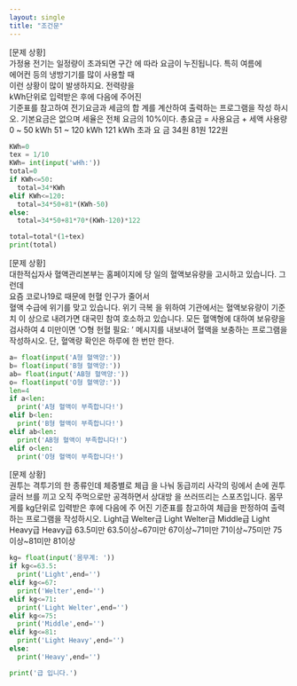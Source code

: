 ```yaml
---
layout: single
title: "조건문"
---
```


[문제 상황]  
 가정용 전기는 일정량이 초과되면 구간 
에 따라 요금이 누진됩니다. 특히 여름에  
에어컨 등의 냉방기기를 많이 사용할 때  
이런 상황이 많이 발생하지요. 전력량을  
kWh단위로 입력받은 후에 다음에 주어진  
기준표를 참고하여 전기요금과 세금의 합 
계를 계산하여 출력하는 프로그램을 작성 
하시오. 기본요금은 없으며 세율은 전체 요금의 10%이다. 
 총요금 = 사용요금 + 세액 
사용량 0 ~ 50 kWh 51 ~ 120 kWh 121 kWh 초과 
요 금 34원 81원 122원 

~~~python
KWh=0
tex = 1/10
KWh= int(input('wHh:'))
total=0
if KWh<=50:
  total=34*KWh
elif KWh<=120:
  total=34*50+81*(KWh-50)
else:
  total=34*50+81*70*(KWh-120)*122

total=total*(1+tex)
print(total)
~~~

[문제 상황]  
 대한적십자사 혈액관리본부는 홈페이지에 당 
일의 혈액보유량을 고시하고 있습니다. 그런데  
요즘 코로나19로 때문에 헌혈 인구가 줄어서  
혈액 수급에 위기를 맞고 있습니다. 위기 극복 
을 위하여 기관에서는 혈액보유량이 기준치 이 
상으로 내려가면 대국민 참여 호소하고 있습니다. 모든 혈액형에 대하여 보유량을 검사하여 4 미만이면 ‘○형 헌혈 필요: ’ 메시지를 내보내어 혈액을 보충하는 프로그램을 작성하시오. 단, 혈액량 확인은 하루에 한 번만 한다. 

~~~python
a= float(input('A형 혈액양:'))
b= float(input('B형 혈액양:'))
ab= float(input('AB형 혈액양:'))
o= float(input('O형 혈액양:'))
len=4
if a<len:
  print('A형 혈액이 부족합니다!')
elif b<len:
  print('B형 혈액이 부족합니다!')
elif ab<len:
  print('AB형 혈액이 부족합니다!')
elif o<len:
  print('O형 혈액이 부족합니다!')
~~~

[문제 상황]  
 권투는 격투기의 한 종류인데 체중별로 체급 
을 나눠 동급끼리 사각의 링에서 손에 권투글러 
브를 끼고 오직 주먹으로만 공격하면서 상대방 
을 쓰러뜨리는 스포츠입니다. 
 몸무게를 kg단위로 입력받은 후에 다음에 주 
어진 기준표를 참고하여 체급을 판정하여 출력 
하는 프로그램을 작성하시오. 
Light급 Welter급 Light Welter급 Middle급 Light Heavy급 Heavy급 63.5미만 63.5이상~67미만 67이상~71미만 71이상~75미만 75이상~81미만 81이상 

~~~python
kg= float(input('몸무계: '))
if kg<=63.5:
  print('Light',end='')
elif kg<=67:
  print('Welter',end='')
elif kg<=71:
  print('Light Welter',end='')
elif kg<=75:
  print('Middle',end='')
elif kg<=81:
  print('Light Heavy',end='')
else:
  print('Heavy',end='')

print('급 입니다.')
~~~
